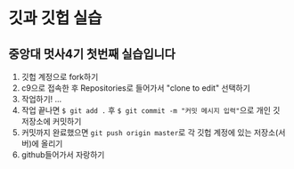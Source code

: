 깃과 깃헙 실습
======

## 중앙대 멋사4기 첫번째 실습입니다

1. 깃헙 계정으로 fork하기
2. c9으로 접속한 후 Repositories로 들어가서 "clone to edit" 선택하기
3. 작업하기!
...
4. 작업 끝나면 `$ git add .` 후 `$ git commit -m "커밋 메시지 입력"`으로 개인 깃 저장소에 커밋하기
5. 커밋까지 완료했으면 `git push origin master`로 각 깃헙 계정에 있는 저장소(서버)에 올리기
6. github들어가서 자랑하기
